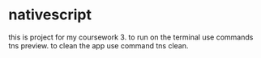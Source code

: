 # nativescript 
this is project for my coursework 3.
to run on the terminal use commands tns preview.
to clean the app use command tns clean.
